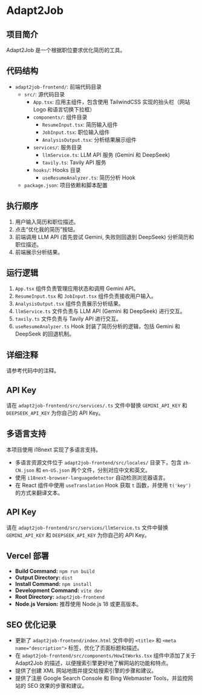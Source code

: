 # Adapt2Job

## 项目简介

Adapt2Job 是一个根据职位要求优化简历的工具。

## 代码结构

*   `adapt2job-frontend/`: 前端代码目录
    *   `src/`: 源代码目录
        *   `App.tsx`: 应用主组件，包含使用 TailwindCSS 实现的抬头栏（网站 Logo 和语言切换下拉框）
        *   `components/`: 组件目录
            *   `ResumeInput.tsx`: 简历输入组件
            *   `JobInput.tsx`: 职位输入组件
            *   `AnalysisOutput.tsx`: 分析结果展示组件
        *   `services/`: 服务目录
            *   `llmService.ts`: LLM API 服务 (Gemini 和 DeepSeek)
            *   `tavily.ts`: Tavily API 服务
        *   `hooks/`: Hooks 目录
            *   `useResumeAnalyzer.ts`: 简历分析 Hook
    *   `package.json`: 项目依赖和脚本配置

## 执行顺序

1.  用户输入简历和职位描述。
2.  点击“优化我的简历”按钮。
3.  前端调用 LLM API (首先尝试 Gemini, 失败则回退到 DeepSeek) 分析简历和职位描述。
4.  前端展示分析结果。

## 运行逻辑

1.  `App.tsx` 组件负责管理应用状态和调用 Gemini API。
2.  `ResumeInput.tsx` 和 `JobInput.tsx` 组件负责接收用户输入。
3.  `AnalysisOutput.tsx` 组件负责展示分析结果。
4.  `llmService.ts` 文件负责与 LLM API (Gemini 和 DeepSeek) 进行交互。
5.  `tavily.ts` 文件负责与 Tavily API 进行交互。
6.  `useResumeAnalyzer.ts` Hook 封装了简历分析的逻辑，包括 Gemini 和 DeepSeek 的回退机制。

## 详细注释

请参考代码中的注释。

## API Key

请在 `adapt2job-frontend/src/services/.ts` 文件中替换 `GEMINI_API_KEY` 和 `DEEPSEEK_API_KEY` 为你自己的 API Key。

## 多语言支持

本项目使用 i18next 实现了多语言支持。

*   多语言资源文件位于 `adapt2job-frontend/src/locales/` 目录下，包含 `zh-CN.json` 和 `en-US.json` 两个文件，分别对应中文和英文。
*   使用 `i18next-browser-languagedetector` 自动检测浏览器语言。
*   在 React 组件中使用 `useTranslation` Hook 获取 `t` 函数，并使用 `t('key')` 的方式来翻译文本。

## API Key

请在 `adapt2job-frontend/src/services/llmService.ts` 文件中替换 `GEMINI_API_KEY` 和 `DEEPSEEK_API_KEY` 为你自己的 API Key。

## Vercel 部署

*   **Build Command:** `npm run build`
*   **Output Directory:** `dist`
*   **Install Command:** `npm install`
*   **Development Command:** `vite dev`
*   **Root Directory:** `adapt2job-frontend`
*   **Node.js Version:** 推荐使用 Node.js 18 或更高版本。

## SEO 优化记录

*   更新了 `adapt2job-frontend/index.html` 文件中的 `<title>` 和 `<meta name="description">` 标签，优化了页面标题和描述。
*   在 `adapt2job-frontend/src/components/HowItWorks.tsx` 组件中添加了关于 Adapt2Job 的描述，以便搜索引擎更好地了解网站的功能和特点。
*   提供了创建 XML 网站地图并提交给搜索引擎的步骤和建议。
*   提供了注册 Google Search Console 和 Bing Webmaster Tools，并监控网站的 SEO 效果的步骤和建议。

